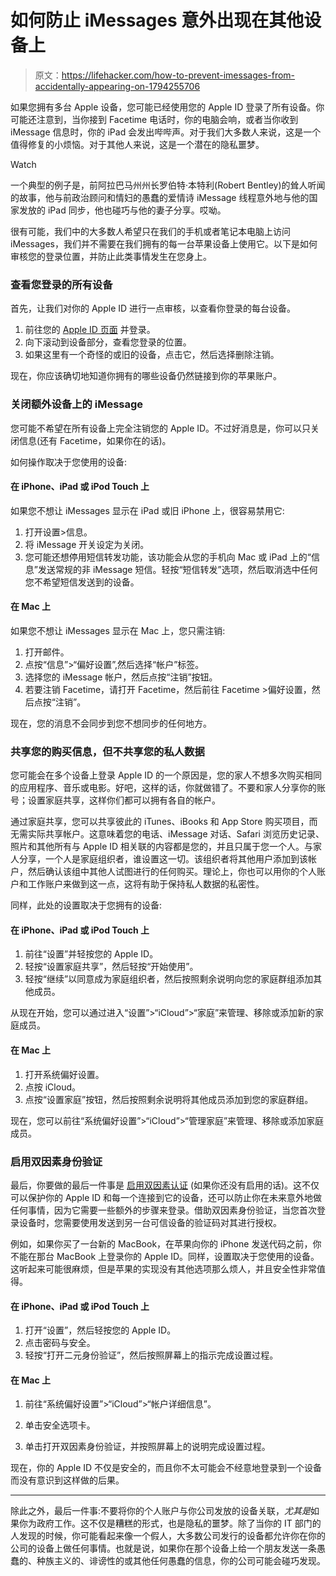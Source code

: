 # 如何防止 iMessages 意外出现在其他设备上

> 原文：<https://lifehacker.com/how-to-prevent-imessages-from-accidentally-appearing-on-1794255706>

如果您拥有多台 Apple 设备，您可能已经使用您的 Apple ID 登录了所有设备。你可能还注意到，当你接到 Facetime 电话时，你的电脑会响，或者当你收到 iMessage 信息时，你的 iPad 会发出哔哔声。对于我们大多数人来说，这是一个值得修复的小烦恼。对于其他人来说，这是一个潜在的隐私噩梦。

Watch

一个典型的例子是，前阿拉巴马州州长罗伯特·本特利(Robert Bentley)的耸人听闻的故事，他与前政治顾问和情妇的愚蠢的爱情诗 iMessage 线程意外地与他的国家发放的 iPad 同步，他也碰巧与他的妻子分享。哎呦。

很有可能，我们中的大多数人希望只在我们的手机或者笔记本电脑上访问 iMessages，我们并不需要在我们拥有的每一台苹果设备上使用它。以下是如何审核您的登录位置，并防止此类事情发生在您身上。

### 查看您登录的所有设备

首先，让我们对你的 Apple ID 进行一点审核，以查看你登录的每台设备。

1.  前往您的 [Apple ID 页面](https://appleid.apple.com/) 并登录。
2.  向下滚动到设备部分，查看您登录的位置。
3.  如果这里有一个奇怪的或旧的设备，点击它，然后选择删除注销。

现在，你应该确切地知道你拥有的哪些设备仍然链接到你的苹果账户。

### 关闭额外设备上的 iMessage

您可能不希望在所有设备上完全注销您的 Apple ID。不过好消息是，你可以只关闭信息(还有 Facetime，如果你在的话)。

如何操作取决于您使用的设备:

#### 在 iPhone、iPad 或 iPod Touch 上

如果您不想让 iMessages 显示在 iPad 或旧 iPhone 上，很容易禁用它:

1.  打开设置>信息。
2.  将 iMessage 开关设定为关闭。
3.  您可能还想停用短信转发功能，该功能会从您的手机向 Mac 或 iPad 上的“信息”发送常规的非 iMessage 短信。轻按“短信转发”选项，然后取消选中任何您不希望短信发送到的设备。

#### 在 Mac 上

如果您不想让 iMessages 显示在 Mac 上，您只需注销:

1.  打开邮件。
2.  点按“信息”>“偏好设置”,然后选择“帐户”标签。
3.  选择您的 iMessage 帐户，然后点按“注销”按钮。
4.  若要注销 Facetime，请打开 Facetime，然后前往 Facetime >偏好设置，然后点按“注销”。

现在，您的消息不会同步到您不想同步的任何地方。

### 共享您的购买信息，但不共享您的私人数据

您可能会在多个设备上登录 Apple ID 的一个原因是，您的家人不想多次购买相同的应用程序、音乐或电影。好吧，这样的话，你就做错了。不要和家人分享你的账号；设置家庭共享，这样你们都可以拥有各自的帐户。

通过家庭共享，您可以共享彼此的 iTunes、iBooks 和 App Store 购买项目，而无需实际共享帐户。这意味着您的电话、iMessage 对话、Safari 浏览历史记录、照片和其他所有与 Apple ID 相关联的内容都是您的，并且只属于您一个人。与家人分享，一个人是家庭组织者，谁设置这一切。该组织者将其他用户添加到该帐户，然后确认该组中其他人试图进行的任何购买。理论上，你也可以用你的个人账户和工作账户来做到这一点，这将有助于保持私人数据的私密性。

同样，此处的设置取决于您拥有的设备:

#### 在 iPhone、iPad 或 iPod Touch 上

1.  前往“设置”并轻按您的 Apple ID。
2.  轻按“设置家庭共享”，然后轻按“开始使用”。
3.  轻按“继续”以同意成为家庭组织者，然后按照剩余说明向您的家庭群组添加其他成员。

从现在开始，您可以通过进入“设置”>“iCloud”>“家庭”来管理、移除或添加新的家庭成员。

#### 在 Mac 上

1.  打开系统偏好设置。
2.  点按 iCloud。
3.  点按“设置家庭”按钮，然后按照剩余说明将其他成员添加到您的家庭群组。

现在，您可以前往“系统偏好设置”>“iCloud”>“管理家庭”来管理、移除或添加家庭成员。

### 启用双因素身份验证

最后，你要做的最后一件事是 [启用双因素认证](https://lifehacker.com/heres-everywhere-you-should-enable-two-factor-authentic-5938565) (如果你还没有启用的话)。这不仅可以保护你的 Apple ID 和每一个连接到它的设备，还可以防止你在未来意外地做任何事情，因为它需要一些额外的步骤来登录。借助双因素身份验证，当您首次登录设备时，您需要使用发送到另一台可信设备的验证码对其进行授权。

例如，如果你买了一台新的 MacBook，在苹果向你的 iPhone 发送代码之前，你不能在那台 MacBook 上登录你的 Apple ID。同样，设置取决于您使用的设备。这听起来可能很麻烦，但是苹果的实现没有其他选项那么烦人，并且安全性非常值得。

#### 在 iPhone、iPad 或 iPod Touch 上

1.  打开“设置”，然后轻按您的 Apple ID。
2.  点击密码与安全。
3.  轻按“打开二元身份验证”，然后按照屏幕上的指示完成设置过程。

#### 在 Mac 上

1.  前往“系统偏好设置”>“iCloud”>“帐户详细信息”。

2.  单击安全选项卡。
3.  单击打开双因素身份验证，并按照屏幕上的说明完成设置过程。

现在，你的 Apple ID 不仅是安全的，而且你不太可能会不经意地登录到一个设备而没有意识到这样做的后果。

* * *

除此之外，最后一件事:不要将你的个人账户与你公司发放的设备关联，*尤其是*如果你为政府工作。这不仅是糟糕的形式，也是隐私的噩梦。除了当你的 IT 部门的人发现的时候，你可能看起来像一个假人，大多数公司发行的设备都允许你在你的公司的设备上做任何事情。也就是说，如果你在那个设备上给一个朋友发送一条愚蠢的、种族主义的、诽谤性的或其他任何愚蠢的信息，你的公司可能会碰巧发现。